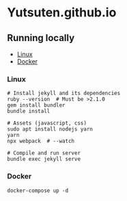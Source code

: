 # Yutsuten.github.io

## Running locally
- [Linux](#linux)
- [Docker](#docker)

### Linux
```shell
# Install jekyll and its dependencies
ruby --version  # Must be >2.1.0
gem install bundler
bundle install

# Assets (javascript, css)
sudo apt install nodejs yarn
yarn
npx webpack  # --watch

# Compile and run server
bundle exec jekyll serve
```

### Docker
```shell
docker-compose up -d
```
